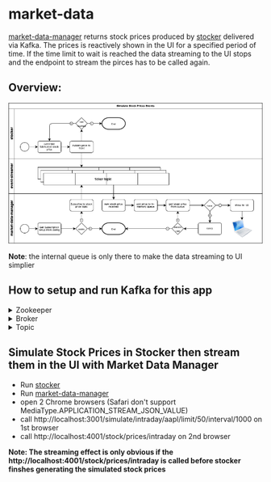 # market-data
[market-data-manager](https://github.com/chiusday/market-data/tree/main/market-data-manager) returns stock prices produced by [stocker](https://github.com/chiusday/market-data/tree/main/stocker) delivered via Kafka. The prices is reactively shown in the UI for a specified period of time. If the time limit to wait  is reached the data streaming to the UI stops and the endpoint to stream the pirces has to be called again. 

## Overview:
![](market-data-manager/src/main/resources/images/StreamStocksToUI.png)

**Note**: the internal queue is only there to make the data streaming to UI simplier


## How to setup and run Kafka for this app
<details><summary>Zookeeper</summary>
<p>

- make sure you are in Kafka's /bin directory
- start Zookeeper

```
./zookeeper-server-start.sh ../config/zookeeper.properties
```
</p>
</details>

<details><summary>Broker</summary>
<p>

- Add the below properties in the server.properties

```
listeners=PLAINTEXT://localhost:9092
auto.create.topics.enable=false
```

-   Start up the 1st Kafka Broker 

```
./kafka-server-start.sh ../config/server.properties
```

- Make a copy of server.properties, name it server-1.properties. Then update the values in server-1.properties shown below.

```
broker.id=1
listeners=PLAINTEXT://localhost:9093
```

-   Start up the 2nd Kafka Broker

```
./kafka-server-start.sh ../config/server-1.properties
```

- Make another copy of server.properties, name it server-2.properties. Then update the values in server-2.properties shown below.

```
broker.id=2
listeners=PLAINTEXT://localhost:9094
```

-   Start up the 3rd Kafka Broker

```
./kafka-server-start.sh ../config/server-2.properties
```

</p>
</details>

<details><summary>Topic</summary>
<p>

- Create the topic

```
./kafka-topics.sh --create --topic stock-topic -zookeeper localhost:2181 --replication-factor 3 --partitions 3
```

- Verify that the topic is created successfully

```
./kafka-topics.sh --topic stock-topic -zookeeper localhost:2181 --describe
```

![](market-data-manager/src/main/resources/images/stock-topic-description.png)
**Make sure that stock-topic is in all 3 partitions and all 3 partitions have unique values for Leader, Replicas, and Isr.**

</p>
</details>

## Simulate Stock Prices in Stocker then stream them in the UI with Market Data Manager

- Run [stocker](https://github.com/chiusday/market-data/tree/main/stocker)
- Run [market-data-manager](https://github.com/chiusday/market-data/tree/main/market-data-manager)
- open 2 Chrome browsers (Safari don't support MediaType.APPLICATION_STREAM_JSON_VALUE)
- call http://localhost:3001/simulate/intraday/aapl/limit/50/interval/1000 on 1st browser
- call http://localhost:4001/stock/prices/intraday on 2nd browser

**Note: The streaming effect is only obvious if the http://localhost:4001/stock/prices/intraday is called before stocker
  finshes generating the simulated stock prices**
